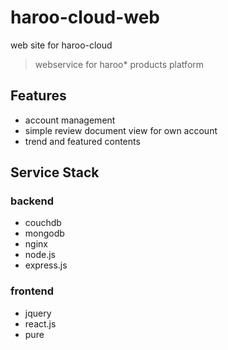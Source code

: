 haroo-cloud-web
===============

web site for haroo-cloud

> webservice for haroo* products platform

## Features

- account management
- simple review document view for own account
- trend and featured contents

## Service Stack

### backend

- couchdb
- mongodb
- nginx
- node.js
- express.js

### frontend

- jquery
- react.js
- pure
